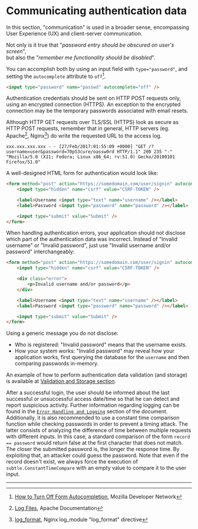 Communicating authentication data
=================================

In this section, "communication" is used in a broader sense, encompassing
User Experience (UX) and client-server communication.

Not only is it true that "_password entry should be obscured on user's screen_",    
but also the "_remember me functionality should be disabled_".

You can accomplish both by using an input field with `type="password"`, and
setting the `autocomplete` attribute to `off`[^1].

```html
<input type="password" name="passwd" autocomplete="off" />
```

Authentication credentials should be sent on HTTP POST requests only, using an
encrypted connection (HTTPS). An exception to the encrypted connection may be
the temporary passwords associated with email resets.

Although HTTP GET requests over TLS/SSL (HTTPS) look as secure as HTTP POST
requests, remember that in general, HTTP servers (eg. Apache[^2], Nginx[^3]) do
write the requested URL to the access log.

```text
xxx.xxx.xxx.xxx - - [27/Feb/2017:01:55:09 +0000] "GET /?username=user&password=70pS3cure/oassw0rd HTTP/1.1" 200 235 "-" "Mozilla/5.0 (X11; Fedora; Linux x86_64; rv:51.0) Gecko/20100101 Firefox/51.0"
```

A well-designed HTML form for authentication would look like:

```html
<form method="post" action="https://somedomain.com/user/signin" autocomplete="off">
    <input type="hidden" name="csrf" value="CSRF-TOKEN" />

    <label>Username <input type="text" name="username" /></label>
    <label>Password <input type="password" name="password" /></label>

    <input type="submit" value="Submit" />
</form>
```

When handling authentication errors, your application should not disclose which
part of the authentication data was incorrect. Instead of "Invalid username" or
"Invalid password", just use "Invalid username and/or password" interchangeably:

```html
<form method="post" action="https://somedomain.com/user/signin" autocomplete="off">
    <input type="hidden" name="csrf" value="CSRF-TOKEN" />

    <div class="error">
        <p>Invalid username and/or password</p>
    </div>

    <label>Username <input type="text" name="username" /></label>
    <label>Password <input type="password" name="password" /></label>

    <input type="submit" value="Submit" />
</form>
```

Using a generic message you do not disclose:

* Who is registered: "Invalid password" means that the username exists.
* How your system works: "Invalid password" may reveal how your application
  works, first querying the database for the `username` and then comparing
  passwords in-memory.

An example of how to perform authentication data validation (and storage) is
available at [Validation and Storage section][5].

After a successful login, the user should be informed about the last successful
or unsuccessful access date/time so that he can detect and report suspicious
activity. Further information regarding logging can be found in the
[`Error Handling and Logging`][4] section of the document. Additionally, it is
also recommended to use a constant time comparison function while checking
passwords in order to prevent a timing attack. The latter consists of analyzing
the difference of time between multiple requests with different inputs. In this
case, a standard comparison of the form `record == password` would return false
at the first character that does not match. The closer the submitted password
is, the longer the response time. By exploiting that, an attacker could guess
the password. Note that even if the record doesn't exist, we always force the
execution of `subtle.ConstantTimeCompare` with an empty value to compare it to
the user input.

---

[^1]: [How to Turn Off Form Autocompletion][1], Mozilla Developer Network
[^2]: [Log Files][2], Apache Documentation
[^3]: [log_format][3], Nginx log_module "log_format" directive

[1]: https://developer.mozilla.org/en-US/docs/Web/Security/Securing_your_site/Turning_off_form_autocompletion
[2]: https://httpd.apache.org/docs/1.3/logs.html#accesslog
[3]: http://nginx.org/en/docs/http/ngx_http_log_module.html#log_format
[4]: ../error-handling-logging/logging.md
[5]: ./validation-and-storage.md#storing-password-securely-the-practice

